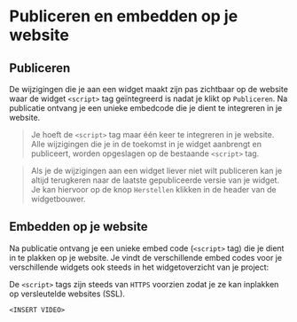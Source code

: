# Publiceren en embedden op je website

## Publiceren

De wijzigingen die je aan een widget maakt zijn pas zichtbaar op de website waar de widget `<script>` tag geïntegreerd is nadat je klikt op `Publiceren`. Na publicatie ontvang je een unieke embedcode die je dient te integreren in je website.

<!-- theme: success -->

> Je hoeft de `<script>` tag maar één keer te integreren in je website. Alle wijzigingen die je in de toekomst in je widget aanbrengt en publiceert, worden opgeslagen op de bestaande `<script>` tag.

> Als je de wijzigingen aan een widget liever niet wilt publiceren kan je altijd terugkeren naar de laatste gepubliceerde versie van je widget. Je kan hiervoor op de knop `Herstellen` klikken in de header van de widgetbouwer.

## Embedden op je website

Na publicatie ontvang je een unieke embed code (`<script>` tag) die je dient in te plakken op je website. Je vindt de verschillende embed codes voor je verschillende widgets ook steeds in het widgetoverzicht van je project:

De `<script>` tags zijn steeds van `HTTPS` voorzien zodat je ze kan inplakken op versleutelde websites (SSL).

`<INSERT VIDEO>`
